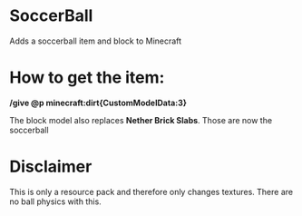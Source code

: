 # SoccerBall

Adds a soccerball item and block to Minecraft

# How to get the item: 
**/give @p minecraft:dirt{CustomModelData:3}**

The block model also replaces **Nether Brick Slabs**. Those are now the soccerball

# Disclaimer

This is only a resource pack and therefore only changes textures. There are no ball physics with this.
